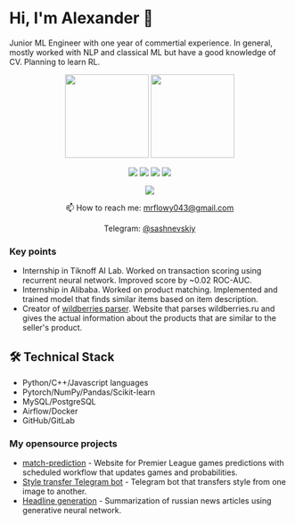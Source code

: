 # Hi, I'm Alexander 👋
Junior ML Engineer with one year of commertial experience. In general, mostly worked with NLP and classical ML but have a good knowledge of CV. Planning to learn RL.

<p align='center'>
   <a href="https://github-readme-stats.vercel.app/api?username=alexvishnevskiy&count_private=true"><img
           height=150
           src="https://github-readme-stats.vercel.app/api?username=alexvishnevskiy&count_private=true"/></a>
   <a href="https://github.com/sashnevskiy/github-readme-stats"><img height=150
                                                                  src="https://github-readme-stats.vercel.app/api/top-langs/?username=alexvishnevskiy&layout=compact"/></a>
</p>

<p align="center">
  <img src="https://road-to-kaggle-grandmaster.vercel.app/api/badges/alexvishnevskiy/competition/light" />
  <img src="https://road-to-kaggle-grandmaster.vercel.app/api/badges/alexvishnevskiy/dataset/light" />
  <img src="https://road-to-kaggle-grandmaster.vercel.app/api/badges/alexvishnevskiy/notebook/light" />
  <img src="https://road-to-kaggle-grandmaster.vercel.app/api/badges/alexvishnevskiy/discussion/light" />
</p>

<p align="center">
   <img src="https://road-to-kaggle-grandmaster.vercel.app/api/simple/alexvishnevskiy" />
</p>

<p align='center'>
   📫 How to reach me: <a href='mailto:mrflowy043@gmail.com'>mrflowy043@gmail.com</a>
</p>
<p align='center'>
    Telegram: <a href="https://telegram.im/@sashnevskiy" target="_blank">@sashnevskiy</a>
</p>


### Key points
*   Internship in Tiknoff AI Lab. Worked on transaction scoring using recurrent neural network. Improved score by ~0.02 ROC-AUC.
*   Internship in Alibaba. Worked on product matching. Implemented and trained model that finds similar items based on item description.
*   Creator of [wildberries parser](https://magnetxx.herokuapp.com/). Website that parses wildberries.ru and gives the actual information about the products that are similar to the seller's product.

## 🛠 Technical Stack
*   Python/C++/Javascript languages
*   Pytorch/NumPy/Pandas/Scikit-learn
*   MySQL/PostgreSQL
*   Airflow/Docker
*   GitHub/GitLab

### My opensource projects

*   [match-prediction](https://github.com/alexvishnevskiy/match_prediction) - Website for Premier League games predictions with scheduled workflow that updates games and probabilities.
*   [Style transfer Telegram bot](https://github.com/alexvishnevskiy/StyleTransfer) - Telegram bot that transfers style from one image to another.
*   [Headline generation](https://github.com/alexvishnevskiy/Huawei-project) - Summarization of russian news articles using generative neural network.
